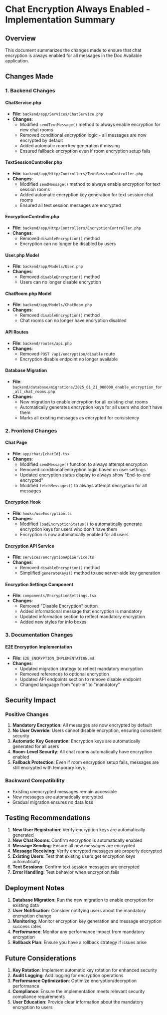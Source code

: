 # Chat Encryption Always Enabled - Implementation Summary

## Overview
This document summarizes the changes made to ensure that chat encryption is always enabled for all messages in the Doc Available application.

## Changes Made

### 1. Backend Changes

#### ChatService.php
- **File**: `backend/app/Services/ChatService.php`
- **Changes**:
  - Modified `sendTextMessage()` method to always enable encryption for new chat rooms
  - Removed conditional encryption logic - all messages are now encrypted by default
  - Added automatic room key generation if missing
  - Ensured fallback encryption even if room encryption setup fails

#### TextSessionController.php
- **File**: `backend/app/Http/Controllers/TextSessionController.php`
- **Changes**:
  - Modified `sendMessage()` method to always enable encryption for text session rooms
  - Added automatic encryption key generation for text session chat rooms
  - Ensured all text session messages are encrypted

#### EncryptionController.php
- **File**: `backend/app/Http/Controllers/EncryptionController.php`
- **Changes**:
  - Removed `disableEncryption()` method
  - Encryption can no longer be disabled by users

#### User.php Model
- **File**: `backend/app/Models/User.php`
- **Changes**:
  - Removed `disableEncryption()` method
  - Users can no longer disable encryption

#### ChatRoom.php Model
- **File**: `backend/app/Models/ChatRoom.php`
- **Changes**:
  - Removed `disableEncryption()` method
  - Chat rooms can no longer have encryption disabled

#### API Routes
- **File**: `backend/routes/api.php`
- **Changes**:
  - Removed `POST /api/encryption/disable` route
  - Encryption disable endpoint no longer available

#### Database Migration
- **File**: `backend/database/migrations/2025_01_21_000000_enable_encryption_for_all_chat_rooms.php`
- **Changes**:
  - New migration to enable encryption for all existing chat rooms
  - Automatically generates encryption keys for all users who don't have them
  - Marks all existing messages as encrypted for consistency

### 2. Frontend Changes

#### Chat Page
- **File**: `app/chat/[chatId].tsx`
- **Changes**:
  - Modified `sendMessage()` function to always attempt encryption
  - Removed conditional encryption logic based on user settings
  - Updated encryption status display to always show "End-to-end encrypted"
  - Modified `fetchMessages()` to always attempt decryption for all messages

#### Encryption Hook
- **File**: `hooks/useEncryption.ts`
- **Changes**:
  - Modified `loadEncryptionStatus()` to automatically generate encryption keys for users who don't have them
  - Encryption is now automatically enabled for all users

#### Encryption API Service
- **File**: `services/encryptionApiService.ts`
- **Changes**:
  - Removed `disableEncryption()` method
  - Simplified `generateKeys()` method to use server-side key generation

#### Encryption Settings Component
- **File**: `components/EncryptionSettings.tsx`
- **Changes**:
  - Removed "Disable Encryption" button
  - Added informational message that encryption is mandatory
  - Updated information section to reflect mandatory encryption
  - Added new styles for info boxes

### 3. Documentation Changes

#### E2E Encryption Implementation
- **File**: `E2E_ENCRYPTION_IMPLEMENTATION.md`
- **Changes**:
  - Updated migration strategy to reflect mandatory encryption
  - Removed references to optional encryption
  - Updated API endpoints section to remove disable endpoint
  - Changed language from "opt-in" to "mandatory"

## Security Impact

### Positive Changes
1. **Mandatory Encryption**: All messages are now encrypted by default
2. **No User Override**: Users cannot disable encryption, ensuring consistent security
3. **Automatic Key Generation**: Encryption keys are automatically generated for all users
4. **Room-Level Security**: All chat rooms automatically have encryption enabled
5. **Fallback Protection**: Even if room encryption setup fails, messages are still encrypted with temporary keys

### Backward Compatibility
- Existing unencrypted messages remain accessible
- New messages are automatically encrypted
- Gradual migration ensures no data loss

## Testing Recommendations

1. **New User Registration**: Verify encryption keys are automatically generated
2. **New Chat Rooms**: Confirm encryption is automatically enabled
3. **Message Sending**: Ensure all new messages are encrypted
4. **Message Receiving**: Verify encrypted messages are properly decrypted
5. **Existing Users**: Test that existing users get encryption keys automatically
6. **Text Sessions**: Confirm text session messages are encrypted
7. **Error Handling**: Test behavior when encryption fails

## Deployment Notes

1. **Database Migration**: Run the new migration to enable encryption for existing data
2. **User Notification**: Consider notifying users about the mandatory encryption change
3. **Monitoring**: Monitor encryption key generation and message encryption success rates
4. **Performance**: Monitor any performance impact from mandatory encryption
5. **Rollback Plan**: Ensure you have a rollback strategy if issues arise

## Future Considerations

1. **Key Rotation**: Implement automatic key rotation for enhanced security
2. **Audit Logging**: Add logging for encryption operations
3. **Performance Optimization**: Optimize encryption/decryption performance
4. **Compliance**: Ensure the implementation meets relevant security compliance requirements
5. **User Education**: Provide clear information about the mandatory encryption to users 